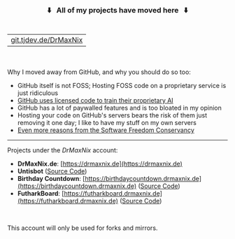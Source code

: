 <h3 align="center">⬇️&nbsp;&nbsp;&nbsp;All of my projects have moved here&nbsp;&nbsp;&nbsp;⬇️</h3>
<h1><table align="center"><tr><td><a href="https://git.tjdev.de/DrMaxNix">git.tjdev.de/DrMaxNix</a></td></tr></table></h1>
<br />

Why I moved away from GitHub, and why you should do so too:
- GitHub itself is not FOSS; Hosting FOSS code on a proprietary service is just ridiculous
- [GitHub uses licensed code to train their proprietary AI](https://githubcopilotlitigation.com)
- GitHub has a lot of paywalled features and is too bloated in my opinion
- Hosting your code on GitHub's servers bears the risk of them just removing it one day; I like to have my stuff on my own servers
- [Even more reasons from the Software Freedom Conservancy](https://sfconservancy.org/GiveUpGitHub)
<hr />

Projects under the _DrMaxNix_ account:
- **DrMaxNix.de**: [https://drmaxnix.de](https://drmaxnix.de)
- **Untisbot** ([Source Code](https://git.tjdev.de/DrMaxNix/untisbot))
- **Birthday Countdown**: [https://birthdaycountdown.drmaxnix.de](https://birthdaycountdown.drmaxnix.de) ([Source Code](https://github.com/DrMaxNix/birthdaycountdown))
- **FutharkBoard**: [https://futharkboard.drmaxnix.de](https://futharkboard.drmaxnix.de) ([Source Code](https://github.com/DrMaxNix/futharkboard))
<br />

This account will only be used for forks and mirrors.
